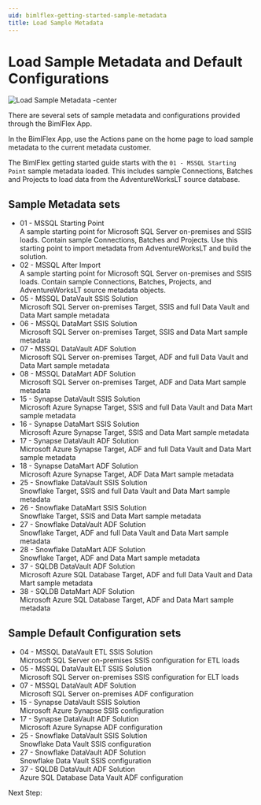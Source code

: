 ```yaml
---
uid: bimlflex-getting-started-sample-metadata
title: Load Sample Metadata
---
```

# Load Sample Metadata and Default Configurations

![Load Sample Metadata -center](https://www.youtube.com/watch?v=2rL853XpST4?rel=0&autoplay=0 "Load Sample Metadata")

There are several sets of sample metadata and configurations provided through the BimlFlex App.

In the BimlFlex App, use the Actions pane on the home page to load sample metadata to the current metadata customer.

The BimlFlex getting started guide starts with the `01 - MSSQL Starting Point` sample metadata loaded. This includes sample Connections, Batches and Projects to load data from the AdventureWorksLT source database.

## Sample Metadata sets

* 01 - MSSQL Starting Point  
    A sample starting point for Microsoft SQL Server on-premises and SSIS loads. Contain sample Connections, Batches and Projects. Use this starting point to import metadata from AdventureWorksLT and build the solution.
* 02 - MSSQL After Import  
    A sample starting point for Microsoft SQL Server on-premises and SSIS loads. Contain sample Connections, Batches, Projects, and AdventureWorksLT source metadata objects.
* 05 - MSSQL DataVault SSIS Solution  
    Microsoft SQL Server on-premises Target, SSIS and full Data Vault and Data Mart sample metadata
* 06 - MSSQL DataMart SSIS Solution  
    Microsoft SQL Server on-premises Target, SSIS and Data Mart sample metadata
* 07 - MSSQL DataVault ADF Solution  
    Microsoft SQL Server on-premises Target, ADF and full Data Vault and Data Mart sample metadata
* 08 - MSSQL DataMart ADF Solution  
    Microsoft SQL Server on-premises Target, ADF and Data Mart sample metadata
* 15 - Synapse DataVault SSIS Solution  
    Microsoft Azure Synapse Target, SSIS and full Data Vault and Data Mart sample metadata
* 16 - Synapse DataMart SSIS Solution  
    Microsoft Azure Synapse Target, SSIS and Data Mart sample metadata
* 17 - Synapse DataVault ADF Solution  
    Microsoft Azure Synapse Target, ADF and full Data Vault and Data Mart sample metadata
* 18 - Synapse DataMart ADF Solution  
    Microsoft Azure Synapse Target, ADF Data Mart sample metadata
* 25 - Snowflake DataVault SSIS Solution  
    Snowflake Target, SSIS and full Data Vault and Data Mart sample metadata
* 26 - Snowflake DataMart SSIS Solution  
    Snowflake Target, SSIS and Data Mart sample metadata
* 27 - Snowflake DataVault ADF Solution  
    Snowflake Target, ADF and full Data Vault and Data Mart sample metadata
* 28 - Snowflake DataMart ADF Solution  
    Snowflake Target, ADF and Data Mart sample metadata
* 37 - SQLDB DataVault ADF Solution  
    Microsoft Azure SQL Database Target, ADF and full Data Vault and Data Mart sample metadata
* 38 - SQLDB DataMart ADF Solution  
    Microsoft Azure SQL Database Target, ADF and Data Mart sample metadata

## Sample Default Configuration sets

* 04 - MSSQL DataVault ETL SSIS Solution  
    Microsoft SQL Server on-premises SSIS configuration for ETL loads
* 05 - MSSQL DataVault ELT SSIS Solution  
    Microsoft SQL Server on-premises SSIS configuration for ELT loads
* 07 - MSSQL DataVault ADF Solution  
    Microsoft SQL Server on-premises ADF configuration
* 15 - Synapse DataVault SSIS Solution  
    Microsoft Azure Synapse SSIS configuration
* 17 - Synapse DataVault ADF Solution  
    Microsoft Azure Synapse ADF configuration
* 25 - Snowflake DataVault SSIS Solution  
    Snowflake Data Vault SSIS configuration
* 27 - Snowflake DataVault ADF Solution  
    Snowflake Data Vault SSIS configuration
* 37 - SQLDB DataVault ADF Solution  
    Azure SQL Database Data Vault ADF configuration

Next Step: [](xref:bimlflex-getting-started-importing-source-metadata)
